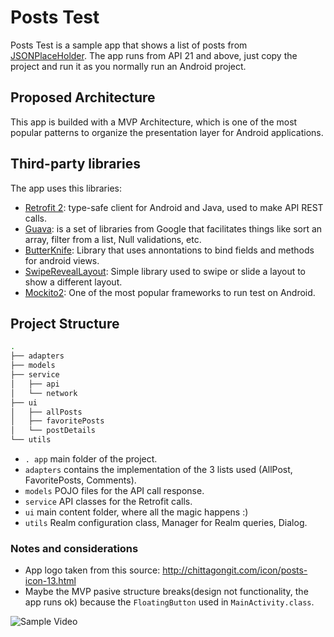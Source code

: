 # Posts Test

Posts Test is a sample app that shows a list of posts from [JSONPlaceHolder](https://jsonplaceholder.typicode.com/). The app runs from API 21 and above, just copy the project and run it as you normally run an Android project.

## Proposed Architecture
This app is builded with a MVP Architecture, which is one of the most popular patterns to organize the presentation layer for Android applications.

## Third-party libraries
The app uses this libraries:

  - [Retrofit 2](https://square.github.io/retrofit/): type-safe client for Android and Java, used to make API REST calls.
  - [Guava](https://github.com/google/guava): is a set of libraries from Google that facilitates things like sort an array, filter from a list, Null validations, etc.
  - [ButterKnife](https://github.com/JakeWharton/butterknife): Library that uses annontations to bind fields and methods for android views.
  - [SwipeRevealLayout](https://github.com/chthai64/SwipeRevealLayout): Simple library used to swipe or slide a layout to show a different layout.
  - [Mockito2](https://github.com/mockito/mockito): One of the most popular frameworks to run test on Android.

## Project Structure

```sh
.
├── adapters
├── models
├── service
│   ├── api
│   └── network
├── ui
│   ├── allPosts
│   ├── favoritePosts
│   └── postDetails
└── utils
```

- `. app` main folder of the project.
- `adapters` contains the implementation of the 3 lists used (AllPost, FavoritePosts, Comments).
- `models` POJO files for the API call response.
- `service` API classes for the Retrofit calls.
- `ui` main content folder, where all the magic happens :)
- `utils` Realm configuration class, Manager for Realm queries, Dialog.

### Notes and considerations

  - App logo taken from this source: http://chittagongit.com/icon/posts-icon-13.html
  - Maybe the MVP pasive structure breaks(design not functionality, the app runs ok) because the `FloatingButton` used in `MainActivity.class`.
  
  ![Sample Video](https://youtu.be/JtIgiycjWJ8)